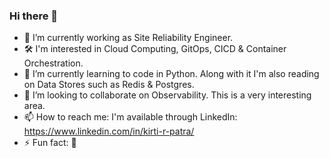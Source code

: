 ### Hi there 👋

- 🔭 I’m currently working as Site Reliability Engineer.
- 🛠 I'm interested in Cloud Computing, GitOps, CICD & Container Orchestration.
- 🌱 I’m currently learning to code in Python. Along with it I'm also reading on Data Stores such as Redis & Postgres.
- 👯 I’m looking to collaborate on Observability. This is a very interesting area.
- 📫 How to reach me: I'm available through LinkedIn: https://www.linkedin.com/in/kirti-r-patra/
- ⚡ Fun fact: 🤔
